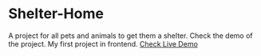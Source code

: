 # Shelter-Home
A project for all pets and animals to get them a shelter.
Check the demo of the project. My first project in frontend.
<a href="https://shelterhomeforpet.netlify.app/" target="_blank"> Check Live Demo </a>
